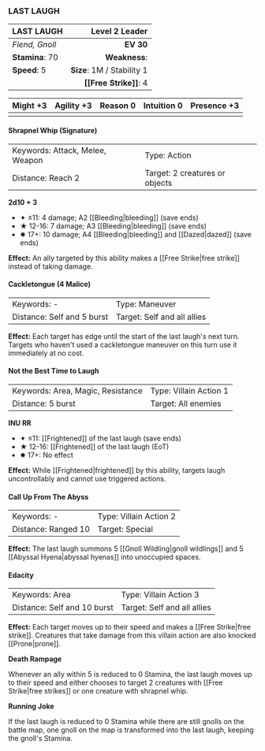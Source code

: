 ### LAST LAUGH

| LAST LAUGH      |         **Level 2 Leader** |
| :-------------- | -------------------------: |
| *Fiend, Gnoll*  |                  **EV 30** |
| **Stamina**: 70 |              **Weakness**: |
| **Speed**: 5    | **Size**: 1M / Stability 1 |
|                 |     **[[Free Strike]]**: 4 |

| **Might** +3 | **Agility** +3 | **Reason** 0 | **Intuition** 0 | **Presence** +3 |
| ------------ | -------------- | ------------ | --------------- | --------------- |
|              |                |              |                 |                 |

#### Shrapnel Whip (Signature)

|                                 |                                |
| :------------------------------ | :----------------------------- |
| Keywords: Attack, Melee, Weapon | Type: Action                   |
| Distance: Reach 2               | Target: 2 creatures or objects |

**2d10 + 3**

- ✦ ≤11: 4 damage; A2 [[Bleeding|bleeding]] (save ends)
- ★ 12-16: 7 damage; A3 [[Bleeding|bleeding]] (save ends)
- ✸ 17+: 10 damage; A4 [[Bleeding|bleeding]] and [[Dazed|dazed]] (save ends)

**Effect:** An ally targeted by this ability makes a [[Free Strike|free strike]] instead of taking damage.

#### Cackletongue (4 Malice)

|                            |                             |
| :------------------------- | :-------------------------- |
| Keywords: -                | Type: Maneuver              |
| Distance: Self and 5 burst | Target: Self and all allies |

**Effect:** Each target has edge until the start of the last laugh's next turn. Targets who haven't used a cackletongue maneuver on this turn use it immediately at no cost.

#### Not the Best Time to Laugh

|                                   |                        |
| :-------------------------------- | :--------------------- |
| Keywords: Area, Magic, Resistance | Type: Villain Action 1 |
| Distance: 5 burst                 | Target: All enemies    |

**INU RR**

- ✦ ≤11: [[Frightened]] of the last laugh (save ends)
- ★ 12-16: [[Frightened]] of the last laugh (EoT)
- ✸ 17+: No effect

**Effect:** While [[Frightened|frightened]] by this ability, targets laugh uncontrollably and cannot use triggered actions.

#### Call Up From The Abyss

|                     |                        |
| :------------------ | :--------------------- |
| Keywords: -         | Type: Villain Action 2 |
| Distance: Ranged 10 | Target: Special        |

**Effect:** The last laugh summons 5 [[Gnoll Wildling|gnoll wildlings]] and 5 [[Abyssal Hyena|abyssal hyenas]] into unoccupied spaces.

#### Edacity

|                             |                             |
| :-------------------------- | :-------------------------- |
| Keywords: Area              | Type: Villain Action 3      |
| Distance: Self and 10 burst | Target: Self and all allies |

**Effect:** Each target moves up to their speed and makes a [[Free Strike|free strike]]. Creatures that take damage from this villain action are also knocked [[Prone|prone]].

**Death Rampage**

Whenever an ally within 5 is reduced to 0 Stamina, the last laugh moves up to their speed and either chooses to target 2 creatures with [[Free Strike|free strikes]] or one creature with shrapnel whip.

**Running Joke**

If the last laugh is reduced to 0 Stamina while there are still gnolls on the battle map, one gnoll on the map is transformed into the last laugh, keeping the gnoll's Stamina.
